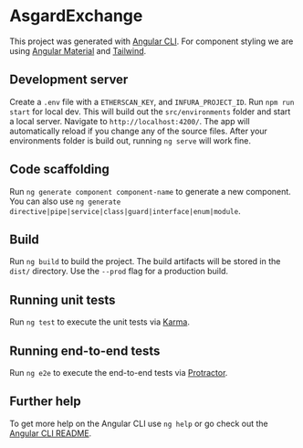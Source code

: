 # AsgardExchange

This project was generated with [Angular CLI](https://github.com/angular/angular-cli).
For component styling we are using [Angular Material](https://material.angular.io/) and [Tailwind](https://tailwindcss.com/docs).

## Development server

Create a `.env` file with a `ETHERSCAN_KEY`, and `INFURA_PROJECT_ID`. 
Run `npm run start` for local dev. This will build out the `src/environments` folder and start a local server.
Navigate to `http://localhost:4200/`. The app will automatically reload if you change any of the source files.
After your environments folder is build out, running `ng serve` will work fine.

## Code scaffolding

Run `ng generate component component-name` to generate a new component. You can also use `ng generate directive|pipe|service|class|guard|interface|enum|module`.

## Build

Run `ng build` to build the project. The build artifacts will be stored in the `dist/` directory. Use the `--prod` flag for a production build.

## Running unit tests

Run `ng test` to execute the unit tests via [Karma](https://karma-runner.github.io).

## Running end-to-end tests

Run `ng e2e` to execute the end-to-end tests via [Protractor](http://www.protractortest.org/).

## Further help

To get more help on the Angular CLI use `ng help` or go check out the [Angular CLI README](https://github.com/angular/angular-cli/blob/master/README.md).
